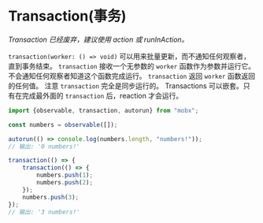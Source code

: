 # Transaction(事务)

_Transaction 已经废弃，建议使用 *action* 或 *runInAction*。_

`transaction(worker: () => void)` 可以用来批量更新，而不通知任何观察者，直到事务结束。
`transaction` 接收一个无参数的 `worker` 函数作为参数并运行它。
不会通知任何观察者知道这个函数完成运行。
`transaction` 返回 `worker` 函数返回的任何值。
注意 `transaction` 完全是同步运行的。
Transactions 可以嵌套。只有在完成最外面的 `transaction` 后，reaction 才会运行。

```javascript
import {observable, transaction, autorun} from "mobx";

const numbers = observable([]);

autorun(() => console.log(numbers.length, "numbers!"));
// 输出: '0 numbers!'

transaction(() => {
	transaction(() => {
		numbers.push(1);
		numbers.push(2);
	});
	numbers.push(3);
});
// 输出: '3 numbers!'
```
